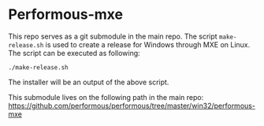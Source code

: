 # Performous-mxe
This repo serves as a git submodule in the main repo.
The script `make-release.sh` is used to create a release for Windows through MXE on Linux.
The script can be executed as following:

    ./make-release.sh

The installer will be an output of the above script.

This submodule lives on the following path in the main repo:
https://github.com/performous/performous/tree/master/win32/performous-mxe